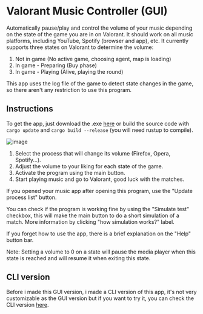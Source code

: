 # Valorant Music Controller (GUI)
Automatically pause/play and control the volume of your music depending on the state of the game you are in on Valorant. It should work on all music platforms, including YouTube, Spotify (browser and app), etc.
It currently supports three states on Valorant to determine the volume:
1. Not in game (No active game, choosing agent, map is loading)
2. In game - Preparing (Buy phase)
3. In game - Playing (Alive, playing the round)

This app uses the log file of the game to detect state changes in the game, so there aren't any restriction to use this program.

## Instructions
To get the app, just download the .exe <a href="https://github.com/Sauleteh/valorant-music-controller-gui/releases/latest">here</a> or build the source code with `cargo update` and `cargo build --release` (you will need rustup to compile).

![image](https://github.com/user-attachments/assets/a10d51b1-8b99-4544-86a2-166932fc1c6b)

1. Select the process that will change its volume (Firefox, Opera, Spotify...).
2. Adjust the volume to your liking for each state of the game.
3. Activate the program using the main button.
4. Start playing music and go to Valorant, good luck with the matches.

If you opened your music app after opening this program, use the "Update process list" button.

You can check if the program is working fine by using the "Simulate test" checkbox, this will make the main button to do a short simulation of a match. More information by clicking "how simulation works?" label.

If you forget how to use the app, there is a brief explanation on the "Help" button bar.

Note: Setting a volume to 0 on a state will pause the media player when this state is reached and will resume it when exiting this state.

## CLI version
Before i made this GUI version, i made a CLI version of this app, it's not very customizable as the GUI version but if you want to try it, you can check the CLI version <a href="https://github.com/Sauleteh/valorant-music-controller-cli">here</a>.
